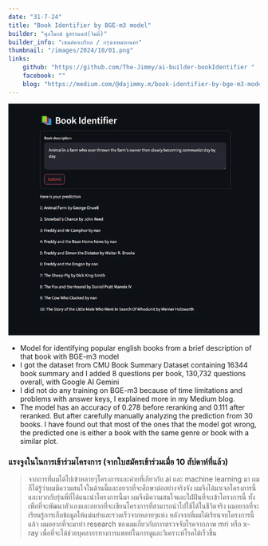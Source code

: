```yaml
---
date: "31-7-24"
title: "Book Identifier by BGE-m3 model"
builder: "ศุภโมกข์ ธูสรานนท์(จิมมี่)"
builder_info: "เซนต์คาเบรียล / กรุงเทพมหานคร"
thumbnail: "/images/2024/18/01.png"
links:
    github: "https://github.com/The-Jimmy/ai-builder-bookIdentifier "
    facebook: ""
    blog: "https://medium.com/@dajimmy.m/book-identifier-by-bge-m3-model-8dba59ea4d6a "
---
```


![image](/images/2024/18/01.png)

- Model for identifying popular english books from a brief description of that book with BGE-m3 model
- I got the dataset from CMU Book Summary Dataset containing 16344 book summary and I added 8 questions per book, 130,732 questions overall, with Google AI Gemini
- I did not do any training on BGE-m3 because of time limitations and problems with answer keys, I explained more in my Medium blog.
- The model has an accuracy of 0.278 before reranking and 0.111 after reranked. But after carefully manually analyzing the prediction from 30 books. I have found out that most of the ones that the model got wrong, the predicted one is either a book with the same genre or book with a similar plot.


### แรงจูงในในการเข้าร่วมโครงการ (จากใบสมัครเข้าร่วมเมื่อ 10 สัปดาห์ที่แล้ว)

> จากการที่ผมได้ไปเข้าหลายๆโครงการและค่ายที่เกียวกับ ai และ machine learning มา ผมก็ได้รู้ว่าผมมีความสนใจในด้านนี้และอยากที่จะศึกษาต่ออย่างจริงจัง ผมจึงได้มาเจอโครงการนี้และบวกกับรุ่นพี่ที่ได้แนะนำโครงการนี้มา ผมจึงมีความสนใจและใฝ่ฝันที่จะเข้าโครงการนี้ ทั้งเพือที่จะพัฒนาตัวเองและอยากที่จะเขียนโครงการที่สามารถนำไปใช้ได้ในชีวิตจริง ผมอยากที่จะเรียนรู้การเก็บข้อมูลให้แม่นยำและรวดเร็วจากหลายๆแห่ง หลังจากที่ผมได้เรียนจบโครงการนี้แล้ว ผมอยากที่จะมาทำ research ของผมเกี่ยวกับการตรวจจับโรคจากภาพ mri หรือ x-ray เพื่อที่จะได้ช่วยบุคลากรทางการแพทย์ในการดูและวิเคราะห์โรคได้เร็วขึ้น
    